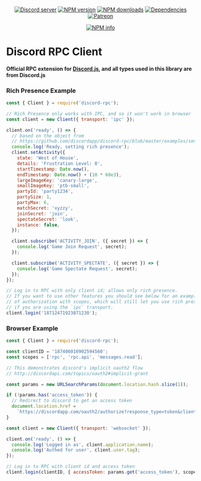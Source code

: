 <div align="center">
  <br />
  <p>
    <a href="https://discord.gg/bRCvFy9"><img src="https://discordapp.com/api/guilds/222078108977594368/embed.png" alt="Discord server" /></a>
    <a href="https://www.npmjs.com/package/discord-rpc"><img src="https://img.shields.io/npm/v/discord-rpc.svg?maxAge=3600" alt="NPM version" /></a>
    <a href="https://www.npmjs.com/package/discord-rpc"><img src="https://img.shields.io/npm/dt/discord-rpc.svg?maxAge=3600" alt="NPM downloads" /></a>
    <a href="https://david-dm.org/devsnek/discord-rpc"><img src="https://img.shields.io/david/devsnek/discord-rpc.svg?maxAge=3600" alt="Dependencies" /></a>
    <a href="https://www.patreon.com/devsnek"><img src="https://img.shields.io/badge/donate-patreon-F96854.svg" alt="Patreon" /></a>
  </p>
  <p>
    <a href="https://nodei.co/npm/discord-rpc/"><img src="https://nodei.co/npm/discord-rpc.png?downloads=true&stars=true" alt="NPM info" /></a>
  </p>
</div>

# Discord RPC Client

#### Official RPC extension for [Discord.js](https://discord.js.org), and all types used in this library are from Discord.js

### Rich Presence Example
```javascript
const { Client } = require('discord-rpc');

// Rich Presence only works with IPC, and so it won't work in browser
const client = new Client({ transport: 'ipc' });

client.on('ready', () => {
  // based on the object from
  // https://github.com/discordapp/discord-rpc/blob/master/examples/send-presence
  console.log('Ready, setting rich presence');
  client.setActivity({
    state: 'West of House',
    details: 'Frustration Level: 0',
    startTimestamp: Date.now(),
    endTimestamp: Date.now() + (10 * 60e3),
    largeImageKey: 'canary-large',
    smallImageKey: 'ptb-small',
    partyId: 'party1234',
    partySize: 1,
    partyMax: 6,
    matchSecret: 'xyzzy',
    joinSecret: 'join',
    spectateSecret: 'look',
    instance: false,
  });

  client.subscribe('ACTIVITY_JOIN', ({ secret }) => {
    console.log('Game Join Request', secret);
  });

  client.subscribe('ACTIVITY_SPECTATE', ({ secret }) => {
    console.log('Game Spectate Request', secret);
  });
});

// Log in to RPC with only client id; allows only rich presence.
// If you want to use other features you should see below for an example
// of authorization with scopes, which will still let you use rich presence
// if you are using the `ipc` transport.
client.login('18712471923871230');
```

### Browser Example
```javascript
const { Client } = require('discord-rpc');

const clientID = '187406016902594560';
const scopes = ['rpc', 'rpc.api', 'messages.read'];

// This demonstrates discord's implicit oauth2 flow
// http://discordapi.com/topics/oauth2#implicit-grant

const params = new URLSearchParams(document.location.hash.slice(1));

if (!params.has('access_token')) {
  // Redirect to discord to get an access token
  document.location.href =
    `https://discordapp.com/oauth2/authorize?response_type=token&client_id=${clientID}&scope=${scopes.join('%20')}`;
}

const client = new Client({ transport: 'websocket' });

client.on('ready', () => {
  console.log('Logged in as', client.application.name);
  console.log('Authed for user', client.user.tag);
});

// Log in to RPC with client id and access token
client.login(clientID, { accessToken: params.get('access_token'), scopes });
```
